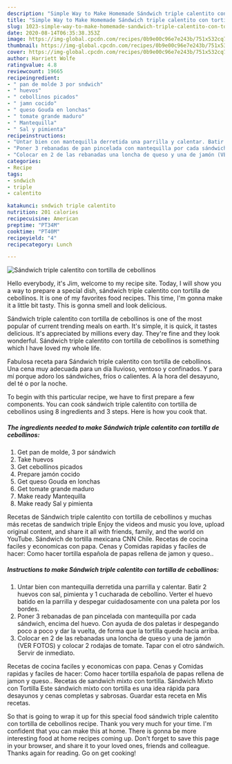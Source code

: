 ```yaml
---
description: "Simple Way to Make Homemade Sándwich triple calentito con tortilla de cebollinos"
title: "Simple Way to Make Homemade Sándwich triple calentito con tortilla de cebollinos"
slug: 1023-simple-way-to-make-homemade-sandwich-triple-calentito-con-tortilla-de-cebollinos
date: 2020-08-14T06:35:38.353Z
image: https://img-global.cpcdn.com/recipes/0b9e00c96e7e243b/751x532cq70/sandwich-triple-calentito-con-tortilla-de-cebollinos-foto-principal.jpg
thumbnail: https://img-global.cpcdn.com/recipes/0b9e00c96e7e243b/751x532cq70/sandwich-triple-calentito-con-tortilla-de-cebollinos-foto-principal.jpg
cover: https://img-global.cpcdn.com/recipes/0b9e00c96e7e243b/751x532cq70/sandwich-triple-calentito-con-tortilla-de-cebollinos-foto-principal.jpg
author: Harriett Wolfe
ratingvalue: 4.8
reviewcount: 19665
recipeingredient:
- " pan de molde 3 por sndwich"
- " huevos"
- " cebollinos picados"
- " jamn cocido"
- " queso Gouda en lonchas"
- " tomate grande maduro"
- " Mantequilla"
- " Sal y pimienta"
recipeinstructions:
- "Untar bien con mantequilla derretida una parrilla y calentar. Batir 2 huevos con sal, pimienta y 1 cucharada de cebollino. Verter el huevo batido en la parrilla y despegar cuidadosamente con una paleta por los bordes."
- "Poner 3 rebanadas de pan pincelada con mantequilla por cada sándwich, encima del huevo. Con ayuda de dos paletas ir despegando poco a poco y dar la vuelta, de forma que la tortilla quede hacia arriba."
- "Colocar en 2 de las rebanadas una loncha de queso y una de jamón (VER FOTOS) y colocar 2 rodajas de tomate. Tapar con el otro sándwich. Servir de inmediato."
categories:
- Recipe
tags:
- sndwich
- triple
- calentito

katakunci: sndwich triple calentito 
nutrition: 201 calories
recipecuisine: American
preptime: "PT34M"
cooktime: "PT40M"
recipeyield: "4"
recipecategory: Lunch

---
```



![Sándwich triple calentito con tortilla de cebollinos](https://img-global.cpcdn.com/recipes/0b9e00c96e7e243b/751x532cq70/sandwich-triple-calentito-con-tortilla-de-cebollinos-foto-principal.jpg)

Hello everybody, it's Jim, welcome to my recipe site. Today, I will show you a way to prepare a special dish, sándwich triple calentito con tortilla de cebollinos. It is one of my favorites food recipes. This time, I'm gonna make it a little bit tasty. This is gonna smell and look delicious.

Sándwich triple calentito con tortilla de cebollinos is one of the most popular of current trending meals on earth. It's simple, it is quick, it tastes delicious. It's appreciated by millions every day. They're fine and they look wonderful. Sándwich triple calentito con tortilla de cebollinos is something which I have loved my whole life.

Fabulosa receta para Sándwich triple calentito con tortilla de cebollinos. Una cena muy adecuada para un día lluvioso, ventoso y confinados. Y para mí porque adoro los sándwiches, fríos o calientes. A la hora del desayuno, del té o por la noche.


To begin with this particular recipe, we have to first prepare a few components. You can cook sándwich triple calentito con tortilla de cebollinos using 8 ingredients and 3 steps. Here is how you cook that.

<!--inarticleads1-->

##### The ingredients needed to make Sándwich triple calentito con tortilla de cebollinos:

1. Get  pan de molde, 3 por sándwich
1. Take  huevos
1. Get  cebollinos picados
1. Prepare  jamón cocido
1. Get  queso Gouda en lonchas
1. Get  tomate grande maduro
1. Make ready  Mantequilla
1. Make ready  Sal y pimienta


Recetas de Sándwich triple calentito con tortilla de cebollinos y muchas más recetas de sandwich triple Enjoy the videos and music you love, upload original content, and share it all with friends, family, and the world on YouTube. Sándwich de tortilla mexicana CNN Chile. Recetas de cocina faciles y economicas con papa. Cenas y Comidas rapidas y faciles de hacer: Como hacer tortilla española de papas rellena de jamon y queso.. 

<!--inarticleads2-->

##### Instructions to make Sándwich triple calentito con tortilla de cebollinos:

1. Untar bien con mantequilla derretida una parrilla y calentar. Batir 2 huevos con sal, pimienta y 1 cucharada de cebollino. Verter el huevo batido en la parrilla y despegar cuidadosamente con una paleta por los bordes.
1. Poner 3 rebanadas de pan pincelada con mantequilla por cada sándwich, encima del huevo. Con ayuda de dos paletas ir despegando poco a poco y dar la vuelta, de forma que la tortilla quede hacia arriba.
1. Colocar en 2 de las rebanadas una loncha de queso y una de jamón (VER FOTOS) y colocar 2 rodajas de tomate. Tapar con el otro sándwich. Servir de inmediato.


Recetas de cocina faciles y economicas con papa. Cenas y Comidas rapidas y faciles de hacer: Como hacer tortilla española de papas rellena de jamon y queso.. Recetas de sandwich mixto con tortilla. Sándwich Mixto con Tortilla Este sándwich mixto con tortilla es una idea rápida para desayunos y cenas completas y sabrosas. Guardar esta receta en Mis recetas. 

So that is going to wrap it up for this special food sándwich triple calentito con tortilla de cebollinos recipe. Thank you very much for your time. I'm confident that you can make this at home. There is gonna be more interesting food at home recipes coming up. Don't forget to save this page in your browser, and share it to your loved ones, friends and colleague. Thanks again for reading. Go on get cooking!
